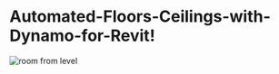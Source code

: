 # Automated-Floors-Ceilings-with-Dynamo-for-Revit!
![room from level](https://github.com/user-attachments/assets/3069ae13-d644-4239-a8a7-4c714062d40b)
